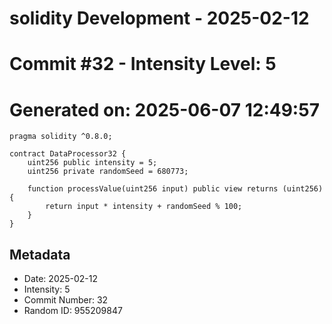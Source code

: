 ﻿# solidity Development - 2025-02-12
# Commit #32 - Intensity Level: 5
# Generated on: 2025-06-07 12:49:57
```solidity
pragma solidity ^0.8.0;

contract DataProcessor32 {
    uint256 public intensity = 5;
    uint256 private randomSeed = 680773;

    function processValue(uint256 input) public view returns (uint256) {
        return input * intensity + randomSeed % 100;
    }
}
```
## Metadata
- Date: 2025-02-12
- Intensity: 5
- Commit Number: 32
- Random ID: 955209847
